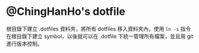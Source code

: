 # @ChingHanHo's dotfile

根目錄下建立 .dotfiles 資料夾，將所有 dotfiles 移入資料夾內，使用 `ln -s` 指令在根目錄下建立 symbol，以後就可以在 .dotfile 下統一管理所有檔案，並且用 git 進行版本控制。
